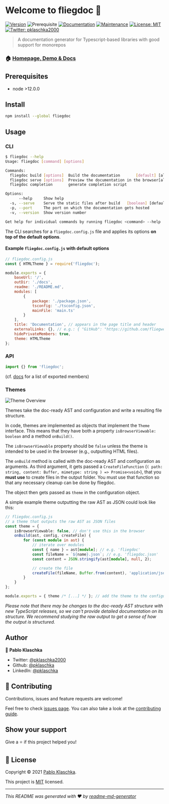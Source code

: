# Welcome to fliegdoc 👋

[![Version](https://img.shields.io/npm/v/fliegdoc)](https://www.npmjs.com/package/fliegdoc)
![Prerequisite](https://img.shields.io/badge/node-%3E12.0.0-blue.svg)
[![Documentation](https://img.shields.io/badge/documentation-yes-brightgreen.svg)](https://fliegwerk.github.io/fliegdoc)
[![Maintenance](https://img.shields.io/badge/Maintained%3F-yes-green.svg)](https://github.com/fliegwerk/fliegdoc/graphs/commit-activity)
[![License: MIT](https://img.shields.io/github/license/fliegwerk/fliegdoc)](https://github.com/fliegwerk/fliegdoc/blob/master/LICENSE)
[![Twitter: pklaschka2000](https://img.shields.io/twitter/follow/pklaschka2000.svg?style=social)](https://twitter.com/pklaschka2000)

> A documentation generator for Typescript-based libraries with good support for monorepos

### 🏠 [Homepage, Demo & Docs](https://fliegwerk.github.io/fliegdoc)

## Prerequisites

- node >12.0.0

## Install

```sh
npm install --global fliegdoc
```

## Usage

### CLI

```sh
$ fliegdoc --help
Usage: fliegdoc [command] [options]

Commands:
  fliegdoc build [options]  Build the documentation       [default] [aliases: b]
  fliegdoc serve [options]  Preview the documentation in the browser[aliases: s]
  fliegdoc completion       generate completion script

Options:
      --help     Show help                                             [boolean]
  -s, --serve    Serve the static files after build   [boolean] [default: false]
  -p, --port     The port on which the documentation gets hosted        [number]
  -v, --version  Show version number                                   [boolean]

Get help for individual commands by running fliegdoc <command> --help
```

The CLI searches for a `fliegdoc.config.js` file and applies its options **on top of the default options**.

#### Example `fliegdoc.config.js` with default options

```js
// fliegdoc.config.js
const { HTMLTheme } = require('fliegdoc');

module.exports = {
	baseUrl: '/',
	outDir: './docs',
	readme: './README.md',
	modules: [
		{
			package: './package.json',
			tsconfig: './tsconfig.json',
			mainFile: 'main.ts'
		}
	],
	title: 'Documentation', // appears in the page title and header
	externalLinks: {}, // e.g.: { "GitHub": "https://github.com/fliegwerk/fliegdoc" }
	hidePrivateMembers: true,
	theme: HTMLTheme
};
```

### API

```ts
import {} from 'fliegdoc';
```

(cf. [docs](https://fliegwerk.github.io/fliegdoc/fliegdoc) for a list of exported members)

### Themes

![Theme Overview](./assets/drawio/core-theme-relationship.drawio.png)

Themes take the doc-ready AST and configuration and write a resulting file structure.

In code, themes are implemented as objects that implement the `Theme` interface. This means that they have both a
property `isBrowserViewable: boolean` and a method `onBuild()`.

The `isBrowserViewable` property should be `false` unless the theme is intended to be used in the browser (e.g.,
outputting HTML files).

The `onBuild` method is called with the doc-ready AST and configuration as arguments. As third argument, it gets passed
a `CreateFileFunction` (`( path: string, content: Buffer, mimetype: string ) => Promise<void>`), that you **must use**
to create files in the output folder. You must use that function so that any necessary cleanup can be done by fliegdoc.

The object then gets passed as `theme` in the configuration object.

A simple example theme outputting the raw AST as JSON could look like this:

```ts
// fliegdoc.config.js
// a theme that outputs the raw AST as JSON files
const theme = {
	isBrowserViewable: false, // don't use this in the browser
	onBuild(ast, config, createFile) {
		for (const module in ast) {
			// iterate over modules
			const { name } = ast[module]; // e.g. 'fliegdoc'
			const fileName = `${name}.json`; // e.g. 'fliegdoc.json'
			const content = JSON.stringify(ast[module], null, 2);

			// create the file
			createFile(fileName, Buffer.from(content), 'application/json');
		}
	}
};

module.exports = { theme /* [...] */ }; // add the theme to the configuration
```

_Please note that there may be changes to the doc-ready AST structure with new TypeScript releases,
so we can't provide detailed documentation on its structure.
We recommend studying the raw output to get a sense of how the output is structured._

## Author

👤 **Pablo Klaschka**

- Twitter: [@pklaschka2000](https://twitter.com/pklaschka2000)
- Github: [@pklaschka](https://github.com/pklaschka)
- LinkedIn: [@pklaschka](https://linkedin.com/in/pklaschka)

## 🤝 Contributing

Contributions, issues and feature requests are welcome!

Feel free to check [issues page](https://github.com/fliegwerk/fliegdoc/issues). You can also take a look at
the [contributing guide](https://github.com/fliegwerk/fliegdoc/blob/master/CONTRIBUTING.md).

## Show your support

Give a ⭐️ if this project helped you!

## 📝 License

Copyright © 2021 [Pablo Klaschka](https://github.com/pklaschka).

This project is [MIT](https://github.com/fliegwerk/fliegdoc/blob/master/LICENSE) licensed.

---

_This README was generated with ❤️ by [readme-md-generator](https://github.com/kefranabg/readme-md-generator)_
